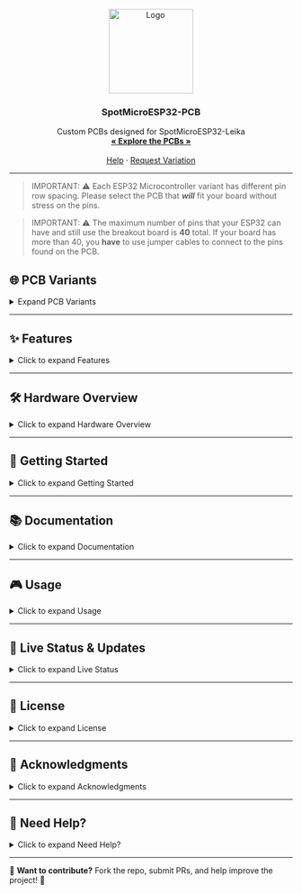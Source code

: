 <!-- PROJECT LOGO -->
<br />
<div align="center">
    <img src="https://i.imghippo.com/files/KZKw8811bvQ.png" alt="Logo" width="150" height="150">

  <h3 align="center">SpotMicroESP32-PCB</h3>

  <p align="center">
    Custom PCBs designed for SpotMicroESP32-Leika  
    <br />
    <a href="https://github.com/pixyfoulke/SpotMicroESP32-PCB"><strong>« Explore the PCBs »</strong></a>
    <br />
    <br />
    <a href="https://github.com/pixyfoulke/SpotMicroESP32-PCB/issues/new?labels=bug&template=bug-report.md">Help</a>
    &middot;
    <a href="https://github.com/pixyfoulke/SpotMicroESP32-PCB/issues/new?labels=enhancement&template=feature-request.md">Request Variation</a>
  </p>
</div>

---
> IMPORTANT: ⚠️
> Each ESP32 Microcontroller variant has different pin row spacing. Please select the PCB that *__will__* fit your board without stress on the pins.

> IMPORTANT: ⚠️
> The maximum number of pins that your ESP32 can have and still use the breakout board is **40** total. If your board has more than 40, you **have** to use jumper cables to connect to the pins found on the PCB.

## **🌐 PCB Variants**
<details>
  <summary>Expand PCB Variants</summary>
  
  ### **Header Pin Spacing (Open to see measurement)**
  <details>
    <summary>Expand Row Spacing Variants</summary>
    <details>
      <summary>P=17mm</summary>
      <a href="https://github.com/pixyfoulke/SpotMicroESP32-PCB/tree/master/pcbs/17mm">
        <img src="https://i.postimg.cc/sD6QFVpQ/17mm.png" alt="17mm" width="250">
      </a>
    </details>
    <details>
      <summary>P=18.5mm</summary>
      <a href="https://github.com/pixyfoulke/SpotMicroESP32-PCB/tree/master/pcbs/18_5mm">
        <img src="https://i.postimg.cc/kg2Vqkcj/18-5mm.png" alt="18.5mm" width="250">
      </a>
    </details>
    <details>
      <summary>P=20mm</summary>
      <a href="https://github.com/pixyfoulke/SpotMicroESP32-PCB/tree/master/pcbs/20mm">
        <img src="https://i.postimg.cc/bw4ZJ3Vq/20mm.png" alt="20mm" width="250">
      </a>
    </details>
    <details>
      <summary>P=21mm</summary>
      <a href="https://github.com/pixyfoulke/SpotMicroESP32-PCB/tree/master/pcbs/21mm">
        <img src="https://i.postimg.cc/CKDzfk9k/21mm.png" alt="21mm" width="250">
      </a>
    </details>
    <details>
      <summary>P=22mm</summary>
      <a href="https://github.com/pixyfoulke/SpotMicroESP32-PCB/tree/master/pcbs/22mm">
        <img src="https://i.postimg.cc/wvp353dP/22mm.png" alt="22mm" width="250">
      </a>
    </details>
    <details>
      <summary>P=23mm</summary>
      <a href="https://github.com/pixyfoulke/SpotMicroESP32-PCB/tree/master/pcbs/23mm">
        <img src="https://i.postimg.cc/76nhKDHL/23mm.png" alt="23mm" width="250">
      </a>
    </details>
  </details>
</details>




---

## **✨ Features**
<details>
  <summary>Click to expand Features</summary>
  ✔ **ESP32-S3 Compatible** – Supports advanced control via Wi-Fi & Bluetooth  
  ✔ **Integrated Motor Driver** – Reduces external wiring complexity  
  ✔ **Sensor & Peripheral Support** – Allows additional functionality  
  ✔ **Compact & Optimized Design** – Improves overall efficiency  
</details>

---

## **🛠️ Hardware Overview**
<details>
  <summary>Click to expand Hardware Overview</summary>
  [![PCB Design](https://i.postimg.cc/wTPDSMB7/board.png)](https://postimg.cc/56BHzxLV)  
  _This PCB layout is specifically designed for SpotMicroESP32-Leika._
</details>

---

## **📌 Getting Started**
<details>
  <summary>Click to expand Getting Started</summary>
  
  ### **Prerequisites**
  ⚠️ **SOLDERING REQUIRED!**  
  You will need to **manually solder** some components onto the PCB.

  ### **Setup Instructions**
  1. **📥 Download Gerber Files:**  
     - Available in the [PCBs directory](https://github.com/pixyfoulke/SpotMicroESP32-PCB/tree/master/pcbs).  

  2. **🛒 Order PCB:**  
     - Upload Gerber files to a PCB manufacturer (e.g., [JLCPCB](https://jlcpcb.com/)).  

  3. **🔧 Assemble PCB:**  
     - Solder components as per the schematic.  

  4. **🖇️ Connect Components:**  
     - Refer to the **[SpotMicroESP32-Leika](https://github.com/runeharlyk/SpotMicroESP32-Leika)** documentation.  

  5. **🔌 Upload Firmware:**  
     - Flash the **ESP32 microcontroller** with the SpotMicroESP32-Leika firmware.  
</details>

---

## **📚 Documentation**
<details>
  <summary>Click to expand Documentation</summary>
  📖 _For detailed setup, refer to:_  
  - **[SpotMicroESP32-Leika Documentation](https://github.com/runeharlyk/SpotMicroESP32-Leika)**  
  - **[ESP32 Flashing Guide](https://docs.espressif.com/projects/esptool/en/latest/)**  
</details>

---

## **🎮 Usage**
<details>
  <summary>Click to expand Usage</summary>
  🚀 Once fully assembled, you can:  
  - **Control** the robot via [Rune Harlyk’s Svelte App](https://github.com/runeharlyk/SpotMicroESP32-Leika).  
  - **Customize** firmware and adjust configurations.  
</details>

---

## **📡 Live Status & Updates**
<details>
  <summary>Click to expand Live Status</summary>
  [![Build Status](https://github.com/pixyfoulke/SpotMicroESP32-PCB/actions/workflows/main.yml/badge.svg)](https://github.com/pixyfoulke/SpotMicroESP32-PCB/actions)  
  _🔄 Automatically updates when new commits are pushed._  
</details>

---

## **📜 License**
<details>
  <summary>Click to expand License</summary>
  This project is licensed under the **MIT License**. See [LICENSE](https://github.com/pixyfoulke/SpotMicroESP32-PCB/blob/master/LICENSE) for details.  
</details>

---

## **🏅 Acknowledgments**
<details>
  <summary>Click to expand Acknowledgments</summary>
  💡 **Special thanks to:**  
  - **Rune Harlyk** – Creator of **SpotMicroESP32-Leika**  
  - **SpotMicroAI Community** – [Join the Discord](https://discord.gg/WwefSZczQA)  
</details>

---

## **🤝 Need Help?**
<details>
  <summary>Click to expand Need Help?</summary>
  👋 **Contact Us!**  
  - **PixyFoulke** – PCB design & assembly inquiries; Discord Username: "_pixy."
  - **Rune Harlyk** – [GitHub Discussions](https://github.com/runeharlyk/SpotMicroESP32-Leika/discussions)  
  - **SpotMicroAI Community** – [Join Discord](https://discord.gg/WwefSZczQA)  
</details>

---

🎯 **Want to contribute?** Fork the repo, submit PRs, and help improve the project! 🚀